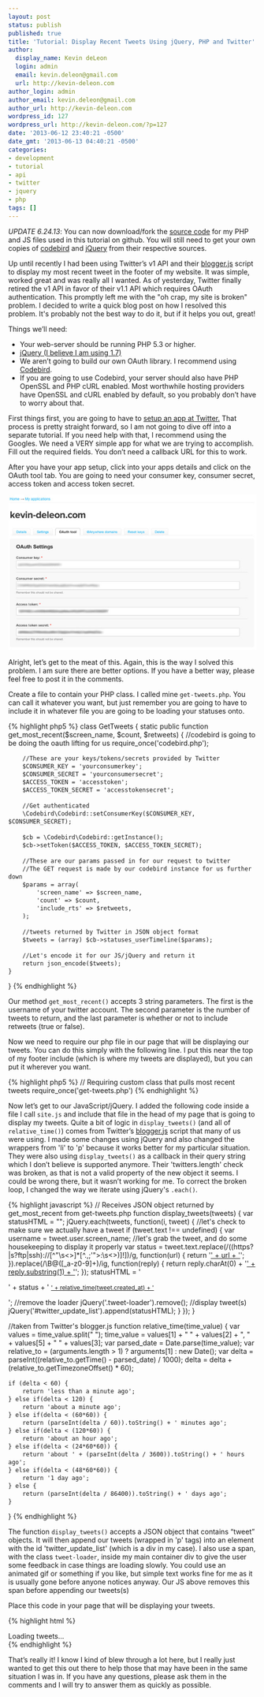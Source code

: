```yaml
---
layout: post
status: publish
published: true
title: 'Tutorial: Display Recent Tweets Using jQuery, PHP and Twitter''s API'
author:
  display_name: Kevin deLeon
  login: admin
  email: kevin.deleon@gmail.com
  url: http://kevin-deleon.com
author_login: admin
author_email: kevin.deleon@gmail.com
author_url: http://kevin-deleon.com
wordpress_id: 127
wordpress_url: http://kevin-deleon.com/?p=127
date: '2013-06-12 23:40:21 -0500'
date_gmt: '2013-06-13 04:40:21 -0500'
categories:
- development
- tutorial
- api
- twitter
- jquery
- php
tags: []
---
```

*UPDATE 6.24.13*: You can now download/fork the <a href="https://github.com/kevindeleon/get-tweets" target="_blank">source code</a> for my PHP and JS files used in this tutorial on github. You will still need to get your own copies of <a href="https://github.com/mynetx/codebird-php" target="_blank">codebird</a> and <a href="http://jquery.com" target="_blank">jQuery</a> from their respective sources. 

Up until recently I had been using Twitter&rsquo;s v1 API and their <a href="http://twitter.com/javascripts/blogger.js" target="_blank">blogger.js</a> script to display my most recent tweet in the footer of my website. It was simple, worked great and was really all I wanted. As of yesterday, Twitter finally retired the v1 API in favor of their v1.1 API which requires OAuth authentication. This promptly left me with the "oh crap, my site is broken" problem. I decided to write a quick blog post on how I resolved this problem. It's probably not the best way to do it, but if it helps you out, great!

Things we&rsquo;ll need:

* Your web-server should be running PHP 5.3 or higher.
* <a href="http://jquery.com/" target="_blank">jQuery (I believe I am using 1.7)</a>
* We aren&rsquo;t going to build our own OAuth library. I recommend using <a href="https://github.com/mynetx/codebird-php">Codebird</a>.
* If you are going to use Codebird, your server should also have PHP OpenSSL and PHP cURL enabled. Most worthwhile hosting providers have OpenSSL and cURL enabled by default, so you probably don&rsquo;t have to worry about that.

First things first, you are going to have to <a href="https://dev.twitter.com/apps" target="_blank">setup an app at Twitter.</a> That process is pretty straight forward, so I am not going to dive off into a separate tutorial. If you need help with that, I recommend using the Googles. We need a VERY simple app for what we are trying to accomplish. Fill out the required fields. You don&rsquo;t need a callback URL for this to work.

After you have your app setup, click into your apps details and click on the OAuth tool tab. You are going to need your consumer key, consumer secret, access token and access token secret.

<img src="/wp-content/uploads/2013/06/oauth.jpg" alt="Twitter OAuth Tool" class="img-max">

Alright, let&rsquo;s get to the meat of this. Again, this is the way I solved this problem. I am sure there are better options. If you have a better way, please feel free to post it in the comments.

Create a file to contain your PHP class. I called mine `get-tweets.php`. You can call it whatever you want, but just remember you are going to have to include it in whatever file you are going to be loading your statuses onto.

{% highlight php5 %}
class GetTweets {
    static public function get_most_recent($screen_name, $count, $retweets)
    {
        //codebird is going to be doing the oauth lifting for us
        require_once('codebird.php');

        //These are your keys/tokens/secrets provided by Twitter
        $CONSUMER_KEY = 'yourconsumerkey';
        $CONSUMER_SECRET = 'yourconsumersecret';
        $ACCESS_TOKEN = 'accesstoken';
        $ACCESS_TOKEN_SECRET = 'accesstokensecret';

        //Get authenticated
        \Codebird\Codebird::setConsumerKey($CONSUMER_KEY, $CONSUMER_SECRET);

        $cb = \Codebird\Codebird::getInstance();
        $cb->setToken($ACCESS_TOKEN, $ACCESS_TOKEN_SECRET);

        //These are our params passed in for our request to twitter
        //The GET request is made by our codebird instance for us further down
        $params = array(
            'screen_name' => $screen_name,
            'count' => $count,
            'include_rts' => $retweets,
        );

        //tweets returned by Twitter in JSON object format
        $tweets = (array) $cb->statuses_userTimeline($params);

        //Let's encode it for our JS/jQuery and return it
        return json_encode($tweets);
    }
}
{% endhighlight %}

Our method `get_most_recent()` accepts 3 string parameters. The first is the username of your twitter account. The second parameter is the number of tweets to return, and the last parameter is whether or not to include retweets (true or false).

Now we need to require our php file in our page that will be displaying our tweets. You can do this simply with the following line. I put this near the top of my footer include (which is where my tweets are displayed), but you can put it wherever you want.

{% highlight php5 %}
// Requiring custom class that pulls most recent tweets
require_once('get-tweets.php')
{% endhighlight %}

Now let&rsquo;s get to our JavaScript/jQuery. I added the following code inside a file I call `site.js` and include that file in the head of my page that is going to display my tweets. Quite a bit of logic in `display_tweets()` (and all of `relative_time()`) comes from Twitter&rsquo;s <a href="http://twitter.com/javascripts/blogger.js" target="_blank">blogger.js</a> script that many of us were using. I made some changes using jQuery and also changed the wrappers from 'li' to 'p' because it works better for my particular situation. They were also using `display_tweets()` as a callback in their query string which I don&rsquo;t believe is supported anymore. Their 'twitters.length' check was broken, as that is not a valid property of the new object it seems. I could be wrong there, but it wasn&rsquo;t working for me. To correct the broken loop, I changed the way we iterate using jQuery's `.each()`.

{% highlight javascript %}
// Receives JSON object returned by get_most_recent from get-tweets.php
function display_tweets(tweets) {
    var statusHTML = "";
    jQuery.each(tweets, function(i, tweet) {
        //let's check to make sure we actually have a tweet
        if (tweet.text !== undefined) {
            var username = tweet.user.screen_name;
            //let's grab the tweet, and do some housekeeping to display it properly
            var status = tweet.text.replace(/((https?|s?ftp|ssh)\:\/\/[^"\s\<\>]*[^.,;'">\:\s\<\>\)\]\!])/g, function(url) {
                return '<a href="' + url + '">' + url + '</a>';
            }).replace(/\B@([_a-z0-9]+)/ig, function(reply) {
                return reply.charAt(0) + '<a href="http://twitter.com/' + reply.substring(1) + '">' + reply.substring(1) + '</a>';
            });
            statusHTML = '<p><span>' + status + '</span> <a style="font-size:85%" href="http://twitter.com/' + username + '/statuses/' + tweet.id_str + '">' + relative_time(tweet.created_at) + '</a></p>';
            //remove the loader
            jQuery('.tweet-loader').remove();
            //display tweet(s)
            jQuery('#twitter_update_list').append(statusHTML);
        }
    });
}

//taken from Twitter's blogger.js
function relative_time(time_value) {
    var values = time_value.split(" ");
    time_value = values[1] + " " + values[2] + ", " + values[5] + " " + values[3];
    var parsed_date = Date.parse(time_value);
    var relative_to = (arguments.length > 1) ? arguments[1] : new Date();
    var delta = parseInt((relative_to.getTime() - parsed_date) / 1000);
    delta = delta + (relative_to.getTimezoneOffset() * 60);

    if (delta < 60) {
        return 'less than a minute ago';
    } else if(delta < 120) {
        return 'about a minute ago';
    } else if(delta < (60*60)) {
        return (parseInt(delta / 60)).toString() + ' minutes ago';
    } else if(delta < (120*60)) {
        return 'about an hour ago';
    } else if(delta < (24*60*60)) {
        return 'about ' + (parseInt(delta / 3600)).toString() + ' hours ago';
    } else if(delta < (48*60*60)) {
        return '1 day ago';
    } else {
        return (parseInt(delta / 86400)).toString() + ' days ago';
    }
}
{% endhighlight %}

The function `display_tweets()` accepts a JSON object that contains &ldquo;tweet&rdquo; objects. It will then append our tweets (wrapped in 'p' tags) into an element with the id 'twitter_update_list' (which is a div in my case). I also use a span, with the class `tweet-loader`, inside my main container div to give the user some feedback in case things are loading slowly. You could use an animated gif or something if you like, but simple text works fine for me as it is usually gone before anyone notices anyway. Our JS above removes this span before appending our tweets(s)

Place this code in your page that will be displaying your tweets.

{% highlight html %}
<!-- Our div that will contain our tweets -->
<div id="twitter_update_list">
    <span class="tweet-loader">Loading tweets...</span>
</div>
<script type="text/javascript">
    //get JSON object from twitter
    var tweets = <?php echo GetTweets::get_most_recent('kevindeleon','1','true') ?>;
    //pass returned JSON object into display_tweets()
    display_tweets(tweets);
</script>
{% endhighlight %}

That&rsquo;s really it! I know I kind of blew through a lot here, but I really just wanted to get this out there to help those that may have been in the same situation I was in. If you have any questions, please ask them in the comments and I will try to answer them as quickly as possible.